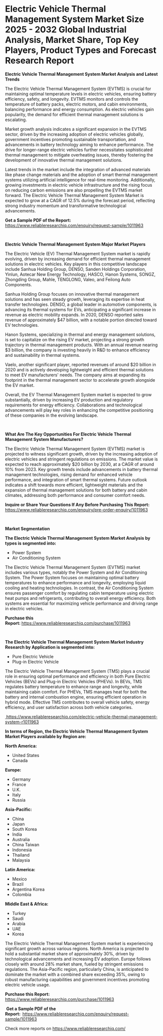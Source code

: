 <p><h1>Electric Vehicle Thermal Management System Market Size 2025 - 2032 Global Industrial Analysis, Market Share, Top Key Players, Product Types and Forecast Research Report</h1></p><p><strong>Electric Vehicle Thermal Management System Market Analysis and Latest Trends</strong></p>
<p><p>The Electric Vehicle Thermal Management System (EVTMS) is crucial for maintaining optimal temperature levels in electric vehicles, ensuring battery efficiency, safety, and longevity. EVTMS monitors and controls the temperature of battery packs, electric motors, and cabin environments, balancing performance and energy consumption. As electric vehicles gain popularity, the demand for efficient thermal management solutions is escalating. </p><p>Market growth analysis indicates a significant expansion in the EVTMS sector, driven by the increasing adoption of electric vehicles globally, government incentives promoting sustainable transportation, and advancements in battery technology aiming to enhance performance. The drive for longer-range electric vehicles further necessitates sophisticated thermal management to mitigate overheating issues, thereby fostering the development of innovative thermal management solutions.</p><p>Latest trends in the market include the integration of advanced materials like phase change materials and the adoption of smart thermal management systems utilizing artificial intelligence for real-time monitoring. Additionally, growing investments in electric vehicle infrastructure and the rising focus on reducing carbon emissions are also propelling the EVTMS market forward. The Electric Vehicle Thermal Management System Market is expected to grow at a CAGR of 12.5% during the forecast period, reflecting strong industry momentum and transformative technological advancements.</p></p>
<p><strong>Get a Sample PDF of the Report:&nbsp;</strong> <a href="https://www.reliableresearchiq.com/enquiry/request-sample/1011963?utm_campaign=3023&utm_medium=2&utm_source=Github&utm_content=ia&utm_term=06032025&utm_id=electric-vehicle-thermal-management-system">https://www.reliableresearchiq.com/enquiry/request-sample/1011963</a></p>
<p>&nbsp;</p>
<p><strong>Electric Vehicle Thermal Management System Major Market Players</strong></p>
<p><p>The Electric Vehicle (EV) Thermal Management System market is rapidly evolving, driven by increasing demand for efficient thermal management solutions in electric vehicles. Key players in this competitive landscape include Sanhua Holding Group, DENSO, Sanden Holdings Corporation, Yinlun, Aotecar New Energy Technology, HASCO, Hanon Systems, SONGZ, Zhongding Group, Mahle, TENGLONG, Valeo, and Feilong Auto Components.</p><p>Sanhua Holding Group focuses on innovative thermal management solutions and has seen steady growth, leveraging its expertise in heat transfer technologies. DENSO, a global leader in automotive components, is advancing its thermal systems for EVs, anticipating a significant increase in revenue as electric mobility expands. In 2020, DENSO reported sales revenue of approximately $47 billion, with a notable portion directed toward EV technologies.</p><p>Hanon Systems, specializing in thermal and energy management solutions, is set to capitalize on the rising EV market, projecting a strong growth trajectory in thermal management products. With an annual revenue nearing $3 billion, the company is investing heavily in R&D to enhance efficiency and sustainability in thermal systems.</p><p>Vaelo, another significant player, reported revenues of around $20 billion in 2020 and is actively developing lightweight and efficient thermal solutions to meet EV manufacturers' needs. The company aims at expanding its footprint in the thermal management sector to accelerate growth alongside the EV market.</p><p>Overall, the EV Thermal Management System market is expected to grow substantially, driven by increasing EV production and regulatory requirements for energy efficiency. Collaborations and technological advancements will play key roles in enhancing the competitive positioning of these companies in the evolving landscape.</p></p>
<p>&nbsp;</p>
<p><strong>What Are The Key Opportunities For Electric Vehicle Thermal Management System Manufacturers?</strong></p>
<p><p>The Electric Vehicle Thermal Management System (EVTMS) market is projected to witness significant growth, driven by the increasing adoption of electric vehicles and stringent regulations on emissions. The market value is expected to reach approximately $20 billion by 2030, at a CAGR of around 10% from 2023. Key growth trends include advancements in battery thermal management technologies, rising demand for enhanced vehicle performance, and integration of smart thermal systems. Future outlook indicates a shift towards more efficient, lightweight materials and the expansion of thermal management solutions for both battery and cabin climates, addressing both performance and consumer comfort needs.</p></p>
<p><strong>Inquire or Share Your Questions If Any Before Purchasing This Report:</strong> <a href="https://www.reliableresearchiq.com/enquiry/pre-order-enquiry/1011963?utm_campaign=3023&utm_medium=2&utm_source=Github&utm_content=ia&utm_term=06032025&utm_id=electric-vehicle-thermal-management-system">https://www.reliableresearchiq.com/enquiry/pre-order-enquiry/1011963</a></p>
<p>&nbsp;</p>
<p><strong>Market Segmentation</strong></p>
<p><strong>The Electric Vehicle Thermal Management System Market Analysis by types is segmented into:</strong></p>
<p><ul><li>Power System</li><li>Air Conditioning System</li></ul></p>
<p><p>The Electric Vehicle Thermal Management System (EVTMS) market includes various types, notably the Power System and Air Conditioning System. The Power System focuses on maintaining optimal battery temperatures to enhance performance and longevity, employing liquid cooling and heating technologies. In contrast, the Air Conditioning System ensures passenger comfort by regulating cabin temperature using electric heat pumps and refrigerants, contributing to overall energy efficiency. Both systems are essential for maximizing vehicle performance and driving range in electric vehicles.</p></p>
<p><strong>Purchase this Report:&nbsp;</strong><a href="https://www.reliableresearchiq.com/purchase/1011963?utm_campaign=3023&utm_medium=2&utm_source=Github&utm_content=ia&utm_term=06032025&utm_id=electric-vehicle-thermal-management-system">https://www.reliableresearchiq.com/purchase/1011963</a></p>
<p>&nbsp;</p>
<p><strong>The Electric Vehicle Thermal Management System Market Industry Research by Application is segmented into:</strong></p>
<p><ul><li>Pure Electric Vehicle</li><li>Plug-in Electric Vehicle</li></ul></p>
<p><p>The Electric Vehicle Thermal Management System (TMS) plays a crucial role in ensuring optimal performance and efficiency in both Pure Electric Vehicles (BEVs) and Plug-in Electric Vehicles (PHEVs). In BEVs, TMS regulates battery temperature to enhance range and longevity, while maintaining cabin comfort. For PHEVs, TMS manages heat for both the battery and internal combustion engine, ensuring efficient operation in hybrid mode. Effective TMS contributes to overall vehicle safety, energy efficiency, and user satisfaction across both vehicle categories.</p></p>
<p><a href="https://www.reliableresearchiq.com/electric-vehicle-thermal-management-system-r1011963?utm_campaign=3023&utm_medium=2&utm_source=Github&utm_content=ia&utm_term=06032025&utm_id=electric-vehicle-thermal-management-system">&nbsp;https://www.reliableresearchiq.com/electric-vehicle-thermal-management-system-r1011963</a></p>
<p><strong>In terms of Region, the Electric Vehicle Thermal Management System Market Players available by Region are:</strong></p>
<p>
    <p> <strong> North America: </strong>
        <ul>
            <li>United States</li>
            <li>Canada</li>
        </ul>
        </p> 
    <p> <strong> Europe: </strong>
        <ul>
            <li>Germany</li>
            <li>France</li>
            <li>U.K.</li>
            <li>Italy</li>
            <li>Russia</li>
        </ul>
        </p> 
    <p> <strong> Asia-Pacific: </strong>
        <ul>
            <li>China</li>
            <li>Japan</li>
            <li>South Korea</li>
            <li>India</li>
            <li>Australia</li>
            <li>China Taiwan</li>
            <li>Indonesia</li>
            <li>Thailand</li>
            <li>Malaysia</li>
        </ul>
        </p> 
    <p> <strong> Latin America: </strong>
        <ul>
            <li>Mexico</li>
            <li>Brazil</li>
            <li>Argentina Korea</li>
            <li>Colombia</li>
        </ul>
        </p> 
    <p> <strong> Middle East & Africa: </strong>
        <ul>
            <li>Turkey</li>
            <li>Saudi</li>
            <li>Arabia</li>
            <li>UAE</li>
            <li>Korea</li>
        </ul>
    </p>
    </p>
<p><p>The Electric Vehicle Thermal Management System market is experiencing significant growth across various regions. North America is projected to hold a substantial market share of approximately 30%, driven by technological advancements and increasing EV adoption. Europe follows closely with around 28% market share, fueled by stringent emissions regulations. The Asia-Pacific region, particularly China, is anticipated to dominate the market with a combined share exceeding 35%, owing to robust manufacturing capabilities and government incentives promoting electric vehicle usage.</p></p>
<p><strong>Purchase this Report: </strong><a href="https://www.reliableresearchiq.com/purchase/1011963?utm_campaign=3023&utm_medium=2&utm_source=Github&utm_content=ia&utm_term=06032025&utm_id=electric-vehicle-thermal-management-system">https://www.reliableresearchiq.com/purchase/1011963</a></p>
<p>&nbsp;<strong>Get a Sample PDF of the Report:&nbsp;&nbsp;</strong><a href="https://www.reliableresearchiq.com/enquiry/request-sample/1011963?utm_campaign=3023&utm_medium=2&utm_source=Github&utm_content=ia&utm_term=06032025&utm_id=electric-vehicle-thermal-management-system">https://www.reliableresearchiq.com/enquiry/request-sample/1011963</a></p>
<p><strong></strong></p>
<p>Check more reports on <a href="https://www.reliableresearchiq.com/?utm_campaign=3023&utm_medium=2&utm_source=Github&utm_content=ia&utm_term=06032025&utm_id=electric-vehicle-thermal-management-system">https://www.reliableresearchiq.com/</a></p>